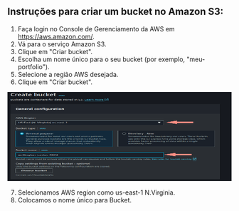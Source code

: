 <body>
    <h2>Instruções para criar um bucket no Amazon S3:</h2>
    <ol>
        <li>Faça login no Console de Gerenciamento da AWS em <a href="https://aws.amazon.com/">https://aws.amazon.com/</a>.</li>
        <li>Vá para o serviço Amazon S3.</li>
        <li>Clique em "Criar bucket".</li>
        <li>Escolha um nome único para o seu bucket (por exemplo, "meu-portfolio").</li>
        <li>Selecione a região AWS desejada.</li>
        <li>Clique em "Criar bucket".</li>
    </ol>
    <div>
        <img src="img/01.drawio.png" alt="Descrição da imagem" height="200" width="800">
    </div>
    <ol start="7">
        <li>Selecionamos AWS region como us-east-1 N.Virginia.</li>
        <li>Colocamos o nome único para Bucket.</li>
    </ol>
</body>